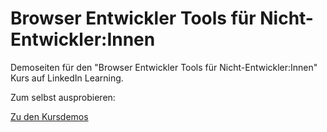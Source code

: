 # Browser Entwickler Tools für Nicht-Entwickler:Innen

Demoseiten für den "Browser Entwickler Tools für Nicht-Entwickler:Innen" Kurs auf LinkedIn Learning.

Zum selbst ausprobieren:

[Zu den Kursdemos](https://jubilant-bassoon-q4ojlme.pages.github.io/demos/index.html)
